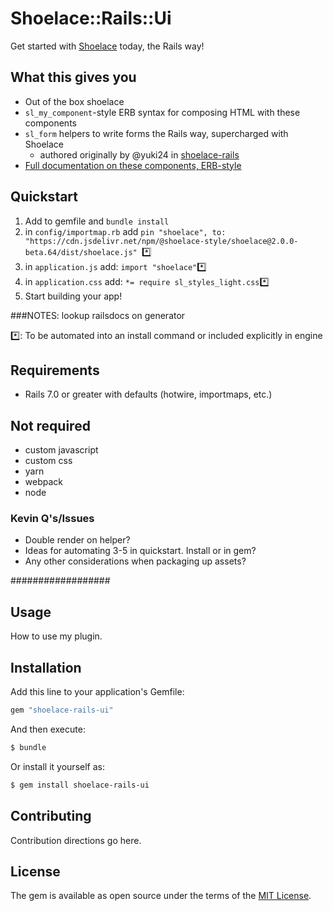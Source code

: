 # Shoelace::Rails::Ui
Get started with [Shoelace]() today, the Rails way!

## What this gives you

* Out of the box shoelace
* `sl_my_component`-style ERB syntax for composing HTML with these components
* `sl_form` helpers to write forms the Rails way, supercharged with Shoelace      
  * authored originally by @yuki24 in [shoelace-rails](https://github.com/yuki24/shoelace-rails)
* [Full documentation on these components, ERB-style](#)

## Quickstart

1. Add to gemfile and `bundle install`
1. in `config/importmap.rb` add `pin "shoelace", to: "https://cdn.jsdelivr.net/npm/@shoelace-style/shoelace@2.0.0-beta.64/dist/shoelace.js"
`*️⃣
1. in `application.js` add: `import "shoelace"`*️⃣
1. in `application.css` add: `*= require sl_styles_light.css`*️⃣
1. Start building your app!

###NOTES: lookup railsdocs on generator


*️⃣: To be automated into an install command or included explicitly in engine
## Requirements
* Rails 7.0 or greater with defaults (hotwire, importmaps, etc.)



## Not required

* custom javascript
* custom css
* yarn
* webpack
* node


### Kevin Q's/Issues

* Double render on helper?
* Ideas for automating 3-5 in quickstart. Install or in gem?
* Any other considerations when packaging up assets?


##################

## Usage
How to use my plugin.

## Installation
Add this line to your application's Gemfile:

```ruby
gem "shoelace-rails-ui"
```

And then execute:
```bash
$ bundle
```

Or install it yourself as:
```bash
$ gem install shoelace-rails-ui
```

## Contributing
Contribution directions go here.

## License
The gem is available as open source under the terms of the [MIT License](https://opensource.org/licenses/MIT).
